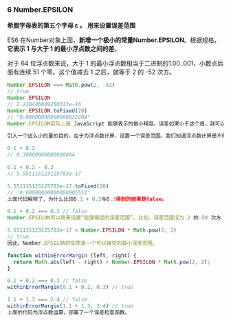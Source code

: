 <!--
 * @Author              : qxp
 * @Date                : 2021-03-22 15:02:03
 * @LastEditors         : Please set LastEditors
 * @LastEditTime        : 2021-03-22 15:05:29
 * @FilePath            : \new\6 Es6\5 扩展\2 数值的扩展.html
-->

### 6 Number.EPSILON

**希腊字母表的第五个字母 ε 。**  **用来设置误差范围**

ES6 在Number对象上面，**新增一个极小的常量Number.EPSILON**。根据规格，**它表示 1 与大于 1 的最小浮点数之间的差**。

对于 64 位浮点数来说，大于 1 的最小浮点数相当于二进制的1.00..001，小数点后面有连续 51 个零。这个值减去 1 之后，就等于 2 的 -52 次方。
```js
Number.EPSILON === Math.pow(2, -52)
// true
Number.EPSILON
// 2.220446049250313e-16
Number.EPSILON.toFixed(20)
// "0.00000000000000022204"
Number.EPSILON实际上是 JavaScript 能够表示的最小精度。误差如果小于这个值，就可以认为已经没有意义了，即不存在误差了。

引入一个这么小的量的目的，在于为浮点数计算，设置一个误差范围。我们知道浮点数计算是不精确的。

0.1 + 0.2
// 0.30000000000000004

0.1 + 0.2 - 0.3
// 5.551115123125783e-17

5.551115123125783e-17.toFixed(20)
// '0.00000000000000005551'
上面代码解释了，为什么比较0.1 + 0.2与0.3得到的结果是false。

0.1 + 0.2 === 0.3 // false
Number.EPSILON可以用来设置“能够接受的误差范围”。比如，误差范围设为 2 的-50 次方（即Number.EPSILON * Math.pow(2, 2)），即如果两个浮点数的差小于这个值，我们就认为这两个浮点数相等。

5.551115123125783e-17 < Number.EPSILON * Math.pow(2, 2)
// true
因此，Number.EPSILON的实质是一个可以接受的最小误差范围。

function withinErrorMargin (left, right) {
  return Math.abs(left - right) < Number.EPSILON * Math.pow(2, 2);
}

0.1 + 0.2 === 0.3 // false
withinErrorMargin(0.1 + 0.2, 0.3) // true

1.1 + 1.3 === 2.4 // false
withinErrorMargin(1.1 + 1.3, 2.4) // true
上面的代码为浮点数运算，部署了一个误差检查函数。
```